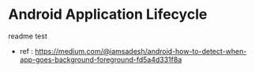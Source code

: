 # Android Application Lifecycle
readme test
* ref :  https://medium.com/@iamsadesh/android-how-to-detect-when-app-goes-background-foreground-fd5a4d331f8a
